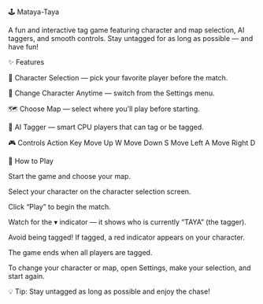 🕹️ Mataya-Taya

A fun and interactive tag game featuring character and map selection, AI taggers, and smooth controls.
Stay untagged for as long as possible — and have fun!

✨ Features

🧍 Character Selection — pick your favorite player before the match.

🔄 Change Character Anytime — switch from the Settings menu.

🗺️ Choose Map — select where you’ll play before starting.

🤖 AI Tagger — smart CPU players that can tag or be tagged.

🎮 Controls
Action	Key
Move Up	W
Move Down	S
Move Left	A
Move Right	D

🚀 How to Play

Start the game and choose your map.

Select your character on the character selection screen.

Click “Play” to begin the match.

Watch for the ▾ indicator — it shows who is currently “TAYA” (the tagger).

Avoid being tagged! If tagged, a red indicator appears on your character.

The game ends when all players are tagged.

To change your character or map, open Settings, make your selection, and start again.

💡 Tip: Stay untagged as long as possible and enjoy the chase!
